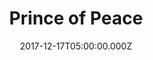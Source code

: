 ---
title: "Prince of Peace"
image: "https://i.imgur.com/wi4DAr9.jpg"
date: "2017-12-17T05:00:00.000Z"
video:
  type: "vimeo"
  id: "247708160"
speaker:
  name: "Bart Wilkins"
  permalink: "bart-wilkins"
series: "the-gift"
---